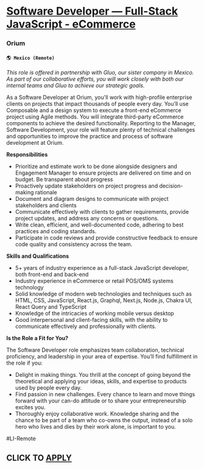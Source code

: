 # [Software Developer — Full-Stack JavaScript - eCommerce](https://www.remotewlb.com/apply/software-developer-full-stack-javascript-ecommerce)  
### Orium  
#### `🌎 Mexico (Remote)`  

_This role is offered in partnership with Gluo, our sister company in Mexico. As part of our collaborative efforts, you will work closely with both our internal teams and Gluo to achieve our strategic goals._

As a Software Developer at Orium, you'll work with high-profile enterprise clients on projects that impact thousands of people every day. You’ll use Composable and a design system to execute a front-end eCommerce project using Agile methods. You will integrate third-party eCommerce components to achieve the desired functionality. Reporting to the Manager, Software Development, your role will feature plenty of technical challenges and opportunities to improve the practice and process of software development at Orium.

**Responsibilities**

  * Prioritize and estimate work to be done alongside designers and Engagement Manager to ensure projects are delivered on time and on budget. Be transparent about progress
  * Proactively update stakeholders on project progress and decision-making rationale
  * Document and diagram designs to communicate with project stakeholders and clients 
  * Communicate effectively with clients to gather requirements, provide project updates, and address any concerns or questions.
  * Write clean, efficient, and well-documented code, adhering to best practices and coding standards.
  * Participate in code reviews and provide constructive feedback to ensure code quality and consistency across the team.

**Skills and Qualifications**

  * 5+ years of industry experience as a full-stack JavaScript developer, both front-end and back-end
  * Industry experience in eCommerce or retail POS/OMS systems technology
  * Solid knowledge of modern web technologies and techniques such as HTML, CSS, JavaScript, React.js, Graphql, Next.js, Node.js, Chakra UI, React Query and TypeScript
  * Knowledge of the intricacies of working mobile versus desktop
  * Good interpersonal and client-facing skills, with the ability to communicate effectively and professionally with clients.

**Is the Role a Fit for You?**

The Software Developer role emphasizes team collaboration, technical proficiency, and leadership in your area of expertise. You’ll find fulfillment in the role if you:

  * Delight in making things. You thrill at the concept of going beyond the theoretical and applying your ideas, skills, and expertise to products used by people every day.
  * Find passion in new challenges. Every chance to learn and move things forward with your can-do attitude or to share your entrepreneurship excites you.
  * Thoroughly enjoy collaborative work. Knowledge sharing and the chance to be part of a team who co-owns the output, instead of a solo hero who lives and dies by their work alone, is important to you.

#LI-Remote

  
## CLICK TO [APPLY](https://www.remotewlb.com/apply/software-developer-full-stack-javascript-ecommerce)

